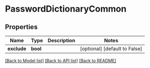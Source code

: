 # PasswordDictionaryCommon

## Properties
Name | Type | Description | Notes
------------ | ------------- | ------------- | -------------
**exclude** | **bool** |  | [optional] [default to False]

[[Back to Model list]](../README.md#documentation-for-models) [[Back to API list]](../README.md#documentation-for-api-endpoints) [[Back to README]](../README.md)

